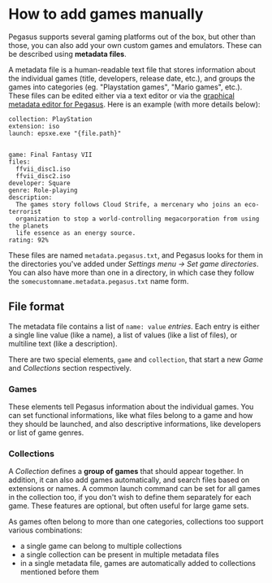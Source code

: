 # How to add games manually

Pegasus supports several gaming platforms out of the box, but other than those, you can also add your own custom games and emulators. These can be described using **metadata files**.

A metadata file is a human-readable text file that stores information about the individual games (title, developers, release date, etc.), and groups the games into categories (eg. "Playstation games", "Mario games", etc.). These files can be edited either via a text editor or via the [graphical metadata editor for Pegasus](https://github.com/mmatyas/pegasus-metadata-editor). Here is an example (with more details below):

```make
collection: PlayStation
extension: iso
launch: epsxe.exe "{file.path}"


game: Final Fantasy VII
files:
  ffvii_disc1.iso
  ffvii_disc2.iso
developer: Square
genre: Role-playing
description:
  The games story follows Cloud Strife, a mercenary who joins an eco-terrorist
  organization to stop a world-controlling megacorporation from using the planets
  life essence as an energy source.
rating: 92%
```

These files are named `metadata.pegasus.txt`, and Pegasus looks for them in the directories you've added under *Settings menu &rarr; Set game directories*. You can also have more than one in a directory, in which case they follow the `somecustomname.metadata.pegasus.txt` name form.


## File format

The metadata file contains a list of `name: value` *entries*. Each entry is either a single line value (like a name), a list of values (like a list of files), or multiline text (like a description).

There are two special elements, `game` and `collection`, that start a new *Game* and *Collections* section respectively.

### Games

These elements tell Pegasus information about the individual games. You can set functional informations, like what files belong to a game and how they should be launched, and also descriptive informations, like developers or list of game genres.

### Collections

A *Collection* defines a **group of games** that should appear together. In addition, it can also add games automatically, and search files based on extensions or names. A common launch command can be set for all games in the collection too, if you don't wish to define them separately for each game. These features are optional, but often useful for large game sets.

As games often belong to more than one categories, collections too support various combinations:

- a single game can belong to multiple collections
- a single collection can be present in multiple metadata files
- in a single metadata file, games are automatically added to collections mentioned before them

